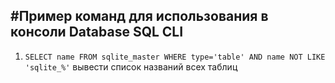 
#Пример команд для использования в консоли __Database SQL CLI__
---
1. ```SELECT name FROM sqlite_master WHERE type='table' AND name NOT LIKE 'sqlite_%'``` вывести список названий всех таблиц

